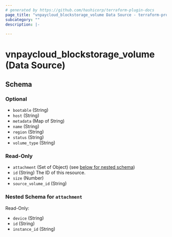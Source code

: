 ```yaml
---
# generated by https://github.com/hashicorp/terraform-plugin-docs
page_title: "vnpaycloud_blockstorage_volume Data Source - terraform-provider-vnpaycloud"
subcategory: ""
description: |-
  
---
```


# vnpaycloud_blockstorage_volume (Data Source)





<!-- schema generated by tfplugindocs -->
## Schema

### Optional

- `bootable` (String)
- `host` (String)
- `metadata` (Map of String)
- `name` (String)
- `region` (String)
- `status` (String)
- `volume_type` (String)

### Read-Only

- `attachment` (Set of Object) (see [below for nested schema](#nestedatt--attachment))
- `id` (String) The ID of this resource.
- `size` (Number)
- `source_volume_id` (String)

<a id="nestedatt--attachment"></a>
### Nested Schema for `attachment`

Read-Only:

- `device` (String)
- `id` (String)
- `instance_id` (String)
